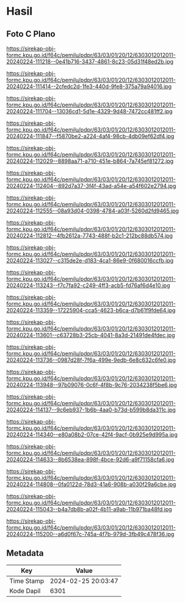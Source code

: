 # Hasil

## Foto C Plano

https://sirekap-obj-formc.kpu.go.id/f64c/pemilu/pdpr/63/03/01/20/12/6303012012011-20240224-111218--0e41b716-3437-4861-8c23-05d31f48ed2b.jpg

https://sirekap-obj-formc.kpu.go.id/f64c/pemilu/pdpr/63/03/01/20/12/6303012012011-20240224-111414--2cfedc2d-1fe3-440d-9fe8-375a79a94016.jpg

https://sirekap-obj-formc.kpu.go.id/f64c/pemilu/pdpr/63/03/01/20/12/6303012012011-20240224-111704--13036cd1-5d1e-4329-9d48-7472cc481ff2.jpg

https://sirekap-obj-formc.kpu.go.id/f64c/pemilu/pdpr/63/03/01/20/12/6303012012011-20240224-111847--f5870be2-a224-4af4-98cb-4db09ef62df4.jpg

https://sirekap-obj-formc.kpu.go.id/f64c/pemilu/pdpr/63/03/01/20/12/6303012012011-20240224-112029--8898aa71-a710-451e-b864-7a745ef81272.jpg

https://sirekap-obj-formc.kpu.go.id/f64c/pemilu/pdpr/63/03/01/20/12/6303012012011-20240224-112404--892d7a37-3f4f-43ad-a54e-a54f602e2794.jpg

https://sirekap-obj-formc.kpu.go.id/f64c/pemilu/pdpr/63/03/01/20/12/6303012012011-20240224-112555--08a93d04-0398-4784-a03f-5260d2fd9465.jpg

https://sirekap-obj-formc.kpu.go.id/f64c/pemilu/pdpr/63/03/01/20/12/6303012012011-20240224-112812--4fb2612a-7743-488f-b2c1-212bc88db574.jpg

https://sirekap-obj-formc.kpu.go.id/f64c/pemilu/pdpr/63/03/01/20/12/6303012012011-20240224-113027--c315de2e-d183-4ca1-86e9-0f680016ccfb.jpg

https://sirekap-obj-formc.kpu.go.id/f64c/pemilu/pdpr/63/03/01/20/12/6303012012011-20240224-113243--f7c7fa92-c249-4ff3-acb5-fd76af6d4e10.jpg

https://sirekap-obj-formc.kpu.go.id/f64c/pemilu/pdpr/63/03/01/20/12/6303012012011-20240224-113359--17225904-cca5-4623-b6ca-d7b61f9fde64.jpg

https://sirekap-obj-formc.kpu.go.id/f64c/pemilu/pdpr/63/03/01/20/12/6303012012011-20240224-113601--c63728b3-25cb-4041-8a3d-21491de4fdec.jpg

https://sirekap-obj-formc.kpu.go.id/f64c/pemilu/pdpr/63/03/01/20/12/6303012012011-20240224-113736--0987d28f-7f6a-499e-9edb-6e8c632c6fe0.jpg

https://sirekap-obj-formc.kpu.go.id/f64c/pemilu/pdpr/63/03/01/20/12/6303012012011-20240224-113948--97b09076-0c6f-4f8b-9c76-2034238f5be6.jpg

https://sirekap-obj-formc.kpu.go.id/f64c/pemilu/pdpr/63/03/01/20/12/6303012012011-20240224-114137--9c6eb937-1b6b-4aa0-b73d-b599b8da311c.jpg

https://sirekap-obj-formc.kpu.go.id/f64c/pemilu/pdpr/63/03/01/20/12/6303012012011-20240224-114340--e80a08b2-07ce-42f4-9acf-0b925e9d995a.jpg

https://sirekap-obj-formc.kpu.go.id/f64c/pemilu/pdpr/63/03/01/20/12/6303012012011-20240224-114633--8b6538ea-898f-4bce-92d6-a9f71158cfa6.jpg

https://sirekap-obj-formc.kpu.go.id/f64c/pemilu/pdpr/63/03/01/20/12/6303012012011-20240224-114808--0fa0122d-78d3-41a6-908b-a030f29a6cbe.jpg

https://sirekap-obj-formc.kpu.go.id/f64c/pemilu/pdpr/63/03/01/20/12/6303012012011-20240224-115043--b4a7db8b-a02f-4b11-a9ab-11b971ba48fd.jpg

https://sirekap-obj-formc.kpu.go.id/f64c/pemilu/pdpr/63/03/01/20/12/6303012012011-20240224-115200--a6d0f67c-745a-4f7b-979d-3fb49c478f36.jpg


## Metadata

| Key        | Value               |
| ---------- | ------------------- |
| Time Stamp | 2024-02-25 20:03:47 |
| Kode Dapil | 6301                |



